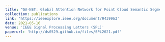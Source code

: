 ```yaml
---
title: "GA-NET: Global Attention Network for Point Cloud Semantic Segmentation"
collection: publications
link: 'https://ieeexplore.ieee.org/document/9439963'
date: 2021-05-16
venue: 'IEEE Signal Processing Letters (SPL)'
paperurl: 'http://ds0529.github.io/files/SPL2021.pdf'
---
```

